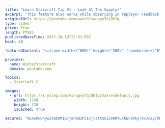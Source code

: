 ```yaml
---
title: "Learn Starcraft Tip #1 - Look At The Supply!"
excerpt: "This feature also works while observing in replays! Feedback and tip suggestions are appreciated :)"
originalUrl: https://youtube.com/watch?v=ugvyTajOhIg
type: video
price: Free
length: PT58S
publishedDateTime: 2017-10-19T22:31:50Z
heat: 50

featuredContent: "<iframe width=\"800\" height=\"500\" frameborder=\"0\" src=\"https://www.youtube.com/embed/ugvyTajOhIg\" allow=\"accelerometer; autoplay; encrypted-media; gyroscope; picture-in-picture\" allowfullscreen></iframe>"

provider:
  name: WinterStarcraft
  domain: youtube.com

topics:
  - StarCraft 2

images:
  - url: https://i.ytimg.com/vi/ugvyTajOhIg/maxresdefault.jpg
    width: 1280
    height: 720
    isCached: true

secured: "XEkeKuU4ywZYBbDM16/jenmQ3P31xjr3ttu6I598RYL+kEFdVkyrswJcsy7XRKreGn3xDgtbpxVi8406B12om/9NQrDDkVNkafckcR8jpLmDrsr2x6RBHl0YbhxbKt1+ejUVlHiohbGSMizGYbf80bORfbDr+unljP2IP3DIHcYkrLDmctipnqqvH1pzVAlpPZO+SgGLBWr/04yt/VBbkfjecXnZKSni6Bty9ERa1hWtLQUuRZTCYZv5zUSC6v4MQFSytoeQl4Wa+5RKCMqgrbTjcqxlkROjlYSx6BtCgZQZ4h4pExQdmc8+hgtWh7/sgWggc2n2cNk5bxwAo/nl4aMNLqc0q4AcHwf17F76mQIi93ALNBwUmKqoZnmw4/AQI7R/S0KnDupHBxVortTyUxhi2DYx71Ul2Fhnt1DNsnM=;KWX9P3lFHmaV4leYpBB9Zw=="
---
```


